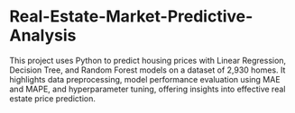 # Real-Estate-Market-Predictive-Analysis
This project uses Python to predict housing prices with Linear Regression, Decision Tree, and Random Forest models on a dataset of 2,930 homes. It highlights data preprocessing, model performance evaluation using MAE and MAPE, and hyperparameter tuning, offering insights into effective real estate price prediction.
